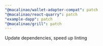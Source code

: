 ```yaml
---
"@macalinao/wallet-adapter-compat": patch
"@macalinao/react-quarry": patch
"example-dapp": patch
"@macalinao/grill": patch
---
```


Update dependencies, speed up linting
